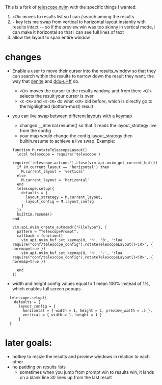 This is a fork of [telescope.nvim](https://github.com/nvim-telescope/telescope.nvim) with the specific things I wanted:
1) `<CR>` moves to results list so I can /search among the results
2) `-` key lets me swap from vertical to horizontal layout instantly with results intact -- so if the preview win was too skinny in vertical mode, I can make it horizontal so that I can see full lines of text
3) allow the layout to span entire window


# changes
- Enable a user to move their cursor into the results_window so that they can search within the results to narrow down the result they want, the way that [denite](https://github.com/Shougo/denite.nvim) and [ddu-ui-ff](https://github.com/Shougo/ddu-ui-ff) do.
	- `<CR>` moves the cursor to the results window, and from there `<CR>` selects the result your cursor is over
	- `<C-CR>` and `<S-CR>` do what `<CR>` did before, which is directly go to the highlighted (bottom-most) result


- you can live swap between different layouts with a keymap
	- changed __internal.resume() so that it reads the layout_strategy live from the config
	- your map would change the config.layout_strategy then builtin.resume to achieve a live swap.  Example:
  ```
  function M.rotateTelescopeLayout()
    local telescope = require('telescope')
    require('telescope.actions').close(vim.api.nvim_get_current_buf())
    if (M.current_layout == 'horizontal') then
      M.current_layout = 'vertical'
    else
      M.current_layout = 'horizontal'
    end
    telescope.setup({
      defaults = {
        layout_strategy = M.current_layout,
        layout_config = M.layout_config
      }
    })
    builtin.resume()
  end

  vim.api.nvim_create_autocmd({"FileType"}, {
    pattern = "TelescopePrompt",
    callback = function()
      vim.api.nvim_buf_set_keymap(0, 'n', '0', ':lua require("conf/telescope_config").rotateTelescopeLayout()<CR>', { noremap=true })
      vim.api.nvim_buf_set_keymap(0, 'n', '-', ':lua require("conf/telescope_config").rotateTelescopeLayout()<CR>', { noremap=true })

    end
  })
	```

- width and height config values equal to 1 mean 100% instead of 1%, which enables full screen popups.
```
  telescope.setup({
    defaults = {
      layout_config = {
        horizontal = { width = 1, height = 1, preview_width = .5 },
        vertical = { width = 1, height = 1 }
      }
  }
```

# later goals:
- hotkey to resize the results and preview windows in relation to each other
- no padding on results lists
	- sometimes when you jump from prompt win to results win, it lands on a blank line 30 lines up from the last result

